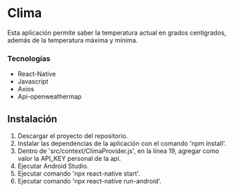 # Clima

Esta aplicación permite saber la temperatura actual en grados centígrados, además de la temperatura máxima y mínima.

### Tecnologías

* React-Native
* Javascript
* Axios
* Api-openweathermap

## Instalación

1. Descargar el proyecto del repositorio.
2. Instalar las dependencias de la aplicación con el comando 'npm install'.
3. Dentro de 'src/context/ClimaProvider.js', en la línea 19, agregar como valor la API_KEY personal de la api. 
3. Ejecutar Android Studio.
4. Ejecutar comando 'npx react-native start'.
5. Ejecutar comando 'npx react-native run-android'.
